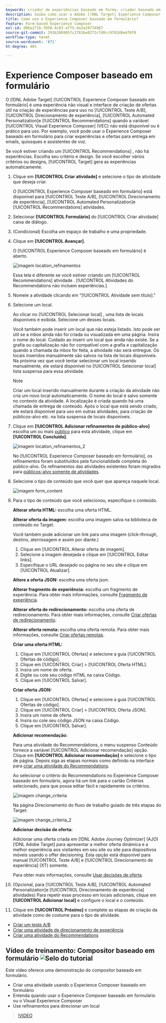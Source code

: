 ```yaml
---
keywords: criador de experiências baseado em forma; criador baseado em forma; refinamentos
description: Saiba como usar o Adobe [!DNL Target] Experience Composer baseado em formulário para a criação de experiências não visuais. Use esse compositor quando o VEC não estiver disponível ou não for prático para uso.
title: Como uso o Experience Composer baseado em formulário?
feature: Form-based Experience Composer
exl-id: d06a271b-f058-4c83-af75-da2a29774967
source-git-commit: 293b2869957c2781be8272cfd0cc9f82d8e4f0f0
workflow-type: tm+mt
source-wordcount: '871'
ht-degree: 46%

---
```


# Experience Composer baseado em formulário

O [!DNL Adobe Target] [!UICONTROL Experience Composer baseado em formulário] é uma experiência não visual e interface de criação de ofertas útil na criação de experiências para uso no [!UICONTROL Teste A/B], [!UICONTROL Direcionamento de experiência], [!UICONTROL Automated Personalization]e [!UICONTROL Recommendations] quando a variável [!UICONTROL Visual Experience Composer] (VEC) não está disponível ou é prático para uso. Por exemplo, você pode usar o Experience Composer baseado em formulário para criar experiências e ofertas para entrega em emails, quiosques e assistentes de voz.

Se você estiver criando um [!UICONTROL Recommendations] , não há experiências. Escolha seu critério e design. Se você escolher vários critérios ou designs, [!UICONTROL Target] gera as experiências automaticamente.

1. Clique em **[!UICONTROL Criar atividade]** e selecione o tipo de atividade que deseja criar.

   O [!UICONTROL Experience Composer baseado em formulário] está disponível para [!UICONTROL Teste A/B], [!UICONTROL Direcionamento de experiência], [!UICONTROL Automated Personalization]e [!UICONTROL Recommendations] atividades.

1. Selecionar **[!UICONTROL Formulário]** do [!UICONTROL Criar atividade] caixa de diálogo.

1. (Condicional) Escolha um espaço de trabalho e uma propriedade.

1. Clique em **[!UICONTROL Avançar]**.

   O [!UICONTROL Experience Composer baseado em formulário] é aberto.

   ![imagem location_refinamentos](assets/location_refinements.png)

   Essa tela é diferente se você estiver criando um [!UICONTROL Recommendations] atividade . [!UICONTROL Atividades do Recommendations não incluem experiências.]

1. Nomeie a atividade clicando em &quot;[!UICONTROL Atividade sem título].&quot;
1. Selecione um local.

   Ao clicar no [!UICONTROL Selecionar local] , uma lista de locais disponíveis é exibida. Selecione um desses locais.

   Você também pode inserir um local que não esteja listado. Isto pode ser útil se a mbox ainda não foi criada ou visualizada em uma página. Insira o nome do local. Cuidado ao inserir um local que ainda não existe. Se a grafia ou capitalização não for compatível com a grafia e capitalização quando a chamada da mbox for feita, a atividade não será entregue. Os locais inseridos manualmente são salvos na lista de locais disponíveis. Na próxima vez que você tentar selecionar um local inserido manualmente, ele estará disponível no [!UICONTROL Selecionar local] lista suspensa para essa atividade.

   >[!NOTE]
   >
   >Criar um local inserido manualmente durante a criação da atividade não cria um novo local automaticamente. O nome do local é salvo somente no contexto da atividade. A localização é criada quando há uma chamada de entrega de conteúdo. Após o local que está sendo criado, ele estará disponível para uso em outras atividades, para criação de públicos-alvo etc. na lista suspensa de locais disponíveis.

1. Clique em **[!UICONTROL Adicionar refinamentos de público-alvo]** escolha um ou mais [público](/help/main/c-target/target.md#concept_A782F8481A5041EBA75103CB26376522) para esta atividade, clique em **[!UICONTROL Concluído]**.

   ![imagem location_refinamentos_2](assets/location_refinements_2.png)

   No [!UICONTROL Experience Composer baseado em formulário], os refinamentos foram substituídos pela funcionalidade completa do público-alvo. Os refinamentos das atividades existentes foram migrados para  [públicos-alvo somente de atividades](/help/main/c-target/creating-activity-only-audience.md#concept_A6BADCF530ED4AE1852E677FEBE68483).

1. Selecione o tipo de conteúdo que você quer que apareça naquele local.

   ![imagem form_content](assets/form_content.png)

1. Para o tipo de conteúdo que você selecionou, especifique o conteúdo.

   **Alterar oferta HTML:** escolha uma oferta HTML.

   **Alterar oferta da imagem:** escolha uma imagem salva na biblioteca de conteúdo no Target.

   Você também pode adicionar um link para uma imagem (click-through, destino, aterrissagem e assim por diante.)

   1. Clique em [!UICONTROL Alterar oferta de imagem].
   1. Selecione a imagem desejada e clique em [!UICONTROL Editar links].
   1. Especifique o URL desejado ou página no seu site e clique em [!UICONTROL Atualizar].

   **Altere a oferta JSON:** escolha uma oferta json.

   **Alterar fragmento de experiência:** escolha um fragmento de experiência. Para obter mais informações, consulte [Fragmento de experiência](/help/main/c-experiences/c-manage-content/aem-experience-fragments.md).

   **Alterar oferta de redirecionamento:** escolha uma oferta de redirecionamento. Para obter mais informações, consulte [Criar ofertas de redirecionamento](/help/main/c-experiences/c-manage-content/offer-redirect.md).

   **Alterar oferta remota:** escolha uma oferta remota. Para obter mais informações, consulte [Criar ofertas remotas](/help/main/c-experiences/c-manage-content/about-remote-offers.md).

   **Criar uma oferta HTML:**

   1. Clique em [!UICONTROL Ofertas] e selecione a guia [!UICONTROL Ofertas de código].
   1. Clique em [!UICONTROL Criar] > [!UICONTROL Oferta HTML].
   1. Insira um nome de oferta.
   1. Digite ou cole seu código HTML na caixa Código.
   1. Clique em [!UICONTROL Salvar].

   **Criar oferta JSON:**

   1. Clique em [!UICONTROL Ofertas] e selecione a guia [!UICONTROL Ofertas de código].
   1. Clique em [!UICONTROL Criar] > [!UICONTROL Oferta JSON].
   1. Insira um nome de oferta.
   1. Insira ou cole seu código JSON na caixa Código.
   1. Clique em [!UICONTROL Salvar].

   **Adicionar recomendação:**

   Para uma atividade do Recommendations, o menu suspenso Conteúdo fornece a variável [!UICONTROL Adicionar recomendação] opção. Clique em **[!UICONTROL Adicionar recomendação]** e selecione o tipo de página. Depois siga as etapas normais como definido na interface para [criar uma atividade do Recommendations](/help/main/c-recommendations/t-create-recs-activity/create-recs-activity.md).

   Ao selecionar o critério do Recommendations no Experience Composer baseado em formulário, agora há um link para o cartão Critérios selecionado, para que possa editar fácil e rapidamente os critérios.

   ![imagem change_criteria](assets/change_criteria.png)

   Na página Direcionamento do fluxo de trabalho guiado de três etapas do Target:

   ![imagem change_criteria_2](assets/change_criteria_2.png)

   **Adicionar decisão de oferta:**

   Adicionar uma oferta criada em [!DNL Adobe Journey Optimizer] (AJO) [!DNL Adobe Target] para apresentar a melhor oferta dinâmica e a melhor experiência aos visitantes em seu site ou site para dispositivos móveis usando o offer decisioning. Esta opção está disponível para manual [!UICONTROL Teste A/B] e [!UICONTROL Direcionamento de experiência] (XT) somente.

   Para obter mais informações, consulte [Usar decisões de oferta](/help/main/c-integrating-target-with-mac/ajo/offer-decision.md).

1. (Opcional, para [!UICONTROL Teste A/B], [!UICONTROL Automated Personalization]e [!UICONTROL Direcionamento de experiência] atividades) Para repetir esse processo em locais adicionais, clique em **[!UICONTROL Adicionar local]** e configure o local e o conteúdo.
1. Clique em **[!UICONTROL Próximo]** e complete as etapas de criação da atividade como de costume para o tipo de atividade.

* [Criar um teste A/B](/help/main/c-activities/t-test-ab/t-test-create-ab/test-create-ab.md)
* [Criar uma atividade de direcionamento de experiência](/help/main/c-activities/t-experience-target/t-xt-create/xt-create.md#task_D6B3429AC31549E1A70EDF04B3DDC765)
* [Criar uma atividade do Recommendations](/help/main/c-recommendations/t-create-recs-activity/create-recs-activity.md#task_6874328773C64C44A73F0A130AD3F96F)

## Vídeo de treinamento: Compositor baseado em formulário ![Selo do tutorial](/help/main/assets/tutorial.png)

Este vídeo oferece uma demonstração do compositor baseado em formulário.

* Criar uma atividade usando o Experience Composer baseado em formulário
* Entenda quando usar o Experience Composer baseado em formulário ou o Visual Experience Composer
* Use refinamentos para direcionar um local

>[!VIDEO](https://video.tv.adobe.com/v/17390)
